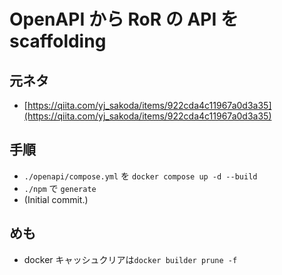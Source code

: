 # OpenAPI から RoR の API を scaffolding

## 元ネタ

-   [https://qiita.com/yj_sakoda/items/922cda4c11967a0d3a35](https://qiita.com/yj_sakoda/items/922cda4c11967a0d3a35)

## 手順

-   `./openapi/compose.yml` を `docker compose up -d --build`
-   `./npm` で `generate`
-   (Initial commit.)

## めも

-   docker キャッシュクリアは`docker builder prune -f`
